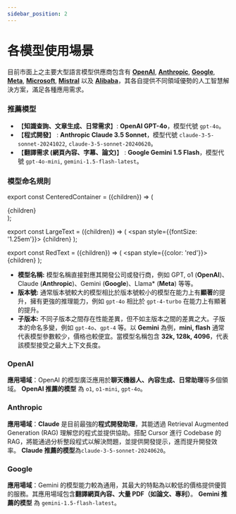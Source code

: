 ```yaml
---
sidebar_position: 2
---
```


# 各模型使用場景

目前市面上之主要大型語言模型供應商包含有 **[OpenAI](https://openai.com/)**, **[Anthropic](https://www.anthropic.com/)**, **[Google](https://gemini.google.com/)**, **[Meta](https://www.llama.com/)**, **[Microsoft](https://www.microsoft.com/en-us/ai/microsoft-365-copilot)**, **[Mistral](https://mistral.ai/)** 以及 **[Alibaba](https://www.alibabacloud.com/)**，其各自提供不同領域優勢的人工智慧解決方案，滿足各種應用需求。

### 推薦模型
* 【**知識查詢、文章生成、日常需求**】: **OpenAI GPT-4o**，模型代號 `gpt-4o`。
* 【**程式開發**】 : **Anthropic Claude 3.5 Sonnet**，模型代號 `claude-3-5-sonnet-20241022`, `claude-3-5-sonnet-20240620`。
* 【**翻譯需求 (網頁內容、字幕、論文)**】 : **Google Gemini 1.5 Flash**，模型代號 `gpt-4o-mini`, `gemini-1.5-flash-latest`。

<!-- ### 模型命名規則:
**模型名稱-子版本**，如`claude-3-5-sonnet-20240620`、`gpt-4-turbo-2024-04-09`、`gemini-1.5-flash-latest`、`gpt-4o-mini-2024-07-18`... -->

### 模型命名規則

export const CenteredContainer = ({children}) => (
  <div style={{textAlign: 'center', margin: '1em 0'}}>
    {children}
  </div>
);

export const LargeText = ({children}) => (
  <span style={{fontSize: '1.25em'}}>
    {children}
  </span>
);

export const RedText = ({children}) => (
  <span style={{color: 'red'}}>
    {children}
  </span>
);

<!-- <CenteredContainer>
  <LargeText>
    Claude(<RedText>模型名稱</RedText>)-3.5(<RedText>版本號</RedText>)-Sonnet(<RedText>特定子版本</RedText>)-20240620(<RedText>發布日期</RedText>)
  </LargeText>
</CenteredContainer> -->


* **模型名稱:** 模型名稱直接對應其開發公司或發行商，例如 GPT, o1 (**OpenAI**)、Claude (**Anthropic**)、Gemini (**Google**)、Llama* (**Meta**) 等等。
* **版本號:** 通常版本號較大的模型相比於版本號較小的模型在能力上有**顯著**的提升，擁有更強的推理能力，例如 `gpt-4o` 相比於 `gpt-4-turbo` 在能力上有顯著的提升。
* **子版本:** 不同子版本之間存在性能差異，但不如主版本之間的差異之大。子版本的命名多變，例如 `gpt-4o`、`gpt-4` 等。以 **Gemini** 為例，**mini, flash** 通常代表模型參數較少，價格也較便宜。當模型名稱包含 **32k, 128k, 4096**，代表該模型接受之最大上下文長度。


### **OpenAI**
**應用場域**：OpenAI 的模型廣泛應用於**聊天機器人、內容生成、日常助理**等多個領域。
**OpenAI 推薦的模型** 為 `o1`, `o1-mini`, `gpt-4o`。

### **Anthropic**
**應用場域**：**Claude** 是目前最強的**程式開發助理**，其能透過 Retrieval Augmented Generation (RAG) 理解您的程式並提供協助。搭配 Cursor 進行 Codebase 的 RAG，將能通過分析整段程式以解決問題，並提供開發提示，進而提升開發效率。
**Claude 推薦的模型**為`claude-3-5-sonnet-20240620`。

### **Google**
**應用場域**：Gemini 的模型能力較為通用，其最大的特點為以較低的價格提供優質的服務。其應用場域包含**翻譯網頁內容、大量 PDF（如論文、專利）**。
**Gemini 推薦的模型** 為 `gemini-1.5-flash-latest`。
